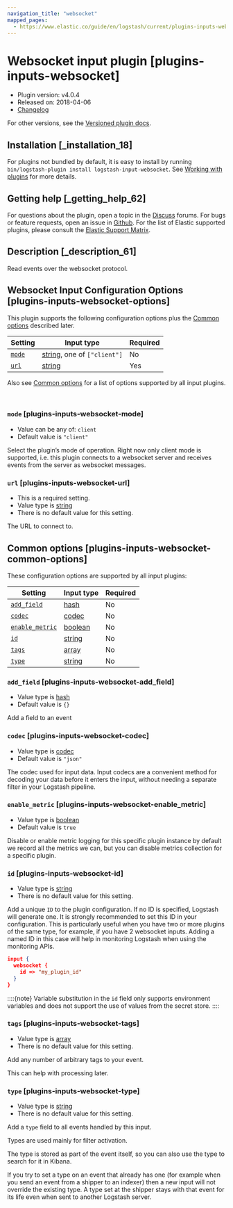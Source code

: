 ```yaml
---
navigation_title: "websocket"
mapped_pages:
  - https://www.elastic.co/guide/en/logstash/current/plugins-inputs-websocket.html
---
```


# Websocket input plugin [plugins-inputs-websocket]


* Plugin version: v4.0.4
* Released on: 2018-04-06
* [Changelog](https://github.com/logstash-plugins/logstash-input-websocket/blob/v4.0.4/CHANGELOG.md)

For other versions, see the [Versioned plugin docs](/vpr/input-websocket-index.md).

## Installation [_installation_18]

For plugins not bundled by default, it is easy to install by running `bin/logstash-plugin install logstash-input-websocket`. See [Working with plugins](logstash://reference/working-with-plugins.md) for more details.


## Getting help [_getting_help_62]

For questions about the plugin, open a topic in the [Discuss](http://discuss.elastic.co) forums. For bugs or feature requests, open an issue in [Github](https://github.com/logstash-plugins/logstash-input-websocket). For the list of Elastic supported plugins, please consult the [Elastic Support Matrix](https://www.elastic.co/support/matrix#logstash_plugins).


## Description [_description_61]

Read events over the websocket protocol.


## Websocket Input Configuration Options [plugins-inputs-websocket-options]

This plugin supports the following configuration options plus the [Common options](plugins-inputs-websocket.md#plugins-inputs-websocket-common-options) described later.

| Setting | Input type | Required |
| --- | --- | --- |
| [`mode`](plugins-inputs-websocket.md#plugins-inputs-websocket-mode) | [string](introduction.md#string), one of `["client"]` | No |
| [`url`](plugins-inputs-websocket.md#plugins-inputs-websocket-url) | [string](introduction.md#string) | Yes |

Also see [Common options](plugins-inputs-websocket.md#plugins-inputs-websocket-common-options) for a list of options supported by all input plugins.

 

### `mode` [plugins-inputs-websocket-mode]

* Value can be any of: `client`
* Default value is `"client"`

Select the plugin’s mode of operation. Right now only client mode is supported, i.e. this plugin connects to a websocket server and receives events from the server as websocket messages.


### `url` [plugins-inputs-websocket-url]

* This is a required setting.
* Value type is [string](introduction.md#string)
* There is no default value for this setting.

The URL to connect to.



## Common options [plugins-inputs-websocket-common-options]

These configuration options are supported by all input plugins:

| Setting | Input type | Required |
| --- | --- | --- |
| [`add_field`](plugins-inputs-websocket.md#plugins-inputs-websocket-add_field) | [hash](logstash://reference/configuration-file-structure.md#hash) | No |
| [`codec`](plugins-inputs-websocket.md#plugins-inputs-websocket-codec) | [codec](logstash://reference/configuration-file-structure.md#codec) | No |
| [`enable_metric`](plugins-inputs-websocket.md#plugins-inputs-websocket-enable_metric) | [boolean](logstash://reference/configuration-file-structure.md#boolean) | No |
| [`id`](plugins-inputs-websocket.md#plugins-inputs-websocket-id) | [string](logstash://reference/configuration-file-structure.md#string) | No |
| [`tags`](plugins-inputs-websocket.md#plugins-inputs-websocket-tags) | [array](logstash://reference/configuration-file-structure.md#array) | No |
| [`type`](plugins-inputs-websocket.md#plugins-inputs-websocket-type) | [string](logstash://reference/configuration-file-structure.md#string) | No |

### `add_field` [plugins-inputs-websocket-add_field]

* Value type is [hash](logstash://reference/configuration-file-structure.md#hash)
* Default value is `{}`

Add a field to an event


### `codec` [plugins-inputs-websocket-codec]

* Value type is [codec](logstash://reference/configuration-file-structure.md#codec)
* Default value is `"json"`

The codec used for input data. Input codecs are a convenient method for decoding your data before it enters the input, without needing a separate filter in your Logstash pipeline.


### `enable_metric` [plugins-inputs-websocket-enable_metric]

* Value type is [boolean](logstash://reference/configuration-file-structure.md#boolean)
* Default value is `true`

Disable or enable metric logging for this specific plugin instance by default we record all the metrics we can, but you can disable metrics collection for a specific plugin.


### `id` [plugins-inputs-websocket-id]

* Value type is [string](logstash://reference/configuration-file-structure.md#string)
* There is no default value for this setting.

Add a unique `ID` to the plugin configuration. If no ID is specified, Logstash will generate one. It is strongly recommended to set this ID in your configuration. This is particularly useful when you have two or more plugins of the same type, for example, if you have 2 websocket inputs. Adding a named ID in this case will help in monitoring Logstash when using the monitoring APIs.

```json
input {
  websocket {
    id => "my_plugin_id"
  }
}
```

::::{note} 
Variable substitution in the `id` field only supports environment variables and does not support the use of values from the secret store.
::::



### `tags` [plugins-inputs-websocket-tags]

* Value type is [array](logstash://reference/configuration-file-structure.md#array)
* There is no default value for this setting.

Add any number of arbitrary tags to your event.

This can help with processing later.


### `type` [plugins-inputs-websocket-type]

* Value type is [string](logstash://reference/configuration-file-structure.md#string)
* There is no default value for this setting.

Add a `type` field to all events handled by this input.

Types are used mainly for filter activation.

The type is stored as part of the event itself, so you can also use the type to search for it in Kibana.

If you try to set a type on an event that already has one (for example when you send an event from a shipper to an indexer) then a new input will not override the existing type. A type set at the shipper stays with that event for its life even when sent to another Logstash server.



